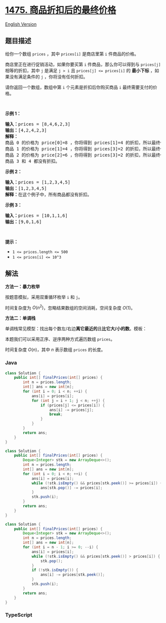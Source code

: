 # [1475. 商品折扣后的最终价格](https://leetcode.cn/problems/final-prices-with-a-special-discount-in-a-shop)

[English Version](/solution/1400-1499/1475.Final%20Prices%20With%20a%20Special%20Discount%20in%20a%20Shop/README_EN.md)

## 题目描述

<!-- 这里写题目描述 -->

<p>给你一个数组&nbsp;<code>prices</code>&nbsp;，其中&nbsp;<code>prices[i]</code>&nbsp;是商店里第&nbsp;<code>i</code>&nbsp;件商品的价格。</p>

<p>商店里正在进行促销活动，如果你要买第&nbsp;<code>i</code>&nbsp;件商品，那么你可以得到与 <code>prices[j]</code> 相等的折扣，其中&nbsp;<code>j</code>&nbsp;是满足&nbsp;<code>j &gt; i</code>&nbsp;且&nbsp;<code>prices[j] &lt;= prices[i]</code>&nbsp;的&nbsp;<strong>最小下标</strong>&nbsp;，如果没有满足条件的&nbsp;<code>j</code>&nbsp;，你将没有任何折扣。</p>

<p>请你返回一个数组，数组中第&nbsp;<code>i</code>&nbsp;个元素是折扣后你购买商品 <code>i</code>&nbsp;最终需要支付的价格。</p>

<p>&nbsp;</p>

<p><strong>示例 1：</strong></p>

<pre><strong>输入：</strong>prices = [8,4,6,2,3]
<strong>输出：</strong>[4,2,4,2,3]
<strong>解释：</strong>
商品 0 的价格为 price[0]=8 ，你将得到 prices[1]=4 的折扣，所以最终价格为 8 - 4 = 4 。
商品 1 的价格为 price[1]=4 ，你将得到 prices[3]=2 的折扣，所以最终价格为 4 - 2 = 2 。
商品 2 的价格为 price[2]=6 ，你将得到 prices[3]=2 的折扣，所以最终价格为 6 - 2 = 4 。
商品 3 和 4 都没有折扣。
</pre>

<p><strong>示例 2：</strong></p>

<pre><strong>输入：</strong>prices = [1,2,3,4,5]
<strong>输出：</strong>[1,2,3,4,5]
<strong>解释：</strong>在这个例子中，所有商品都没有折扣。
</pre>

<p><strong>示例 3：</strong></p>

<pre><strong>输入：</strong>prices = [10,1,1,6]
<strong>输出：</strong>[9,0,1,6]
</pre>

<p>&nbsp;</p>

<p><strong>提示：</strong></p>

<ul>
	<li><code>1 &lt;= prices.length &lt;= 500</code></li>
	<li><code>1 &lt;= prices[i] &lt;= 10^3</code></li>
</ul>

## 解法

**方法一：暴力枚举**

按题意模拟，采用双重循环枚举 `i` 和 `j`。

时间复杂度为 $O(n^2)$，忽略结果数组的空间消耗，空间复杂度 $O(1)$。

**方法二：单调栈**

单调栈常见模型：找出每个数左/右边**离它最近的**且**比它大/小的数**。模板：

本题我们可以采用正序、逆序两种方式遍历数组 `prices`。

时间复杂度 $O(n)$，其中 $n$ 表示数组 `prices` 的长度。

### **Java**

```java
class Solution {
    public int[] finalPrices(int[] prices) {
        int n = prices.length;
        int[] ans = new int[n];
        for (int i = 0; i < n; ++i) {
            ans[i] = prices[i];
            for (int j = i + 1; j < n; ++j) {
                if (prices[j] <= prices[i]) {
                    ans[i] -= prices[j];
                    break;
                }
            }
        }
        return ans;
    }
}
```

```java
class Solution {
    public int[] finalPrices(int[] prices) {
        Deque<Integer> stk = new ArrayDeque<>();
        int n = prices.length;
        int[] ans = new int[n];
        for (int i = 0; i < n; ++i) {
            ans[i] = prices[i];
            while (!stk.isEmpty() && prices[stk.peek()] >= prices[i]) {
                ans[stk.pop()] -= prices[i];
            }
            stk.push(i);
        }
        return ans;
    }
}
```

```java
class Solution {
    public int[] finalPrices(int[] prices) {
        Deque<Integer> stk = new ArrayDeque<>();
        int n = prices.length;
        int[] ans = new int[n];
        for (int i = n - 1; i >= 0; --i) {
            ans[i] = prices[i];
            while (!stk.isEmpty() && prices[stk.peek()] > prices[i]) {
                stk.pop();
            }
            if (!stk.isEmpty()) {
                ans[i] -= prices[stk.peek()];
            }
            stk.push(i);
        }
        return ans;
    }
}
```

### **TypeScript**
